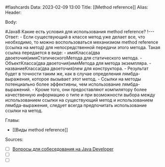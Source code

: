 #flashcards
Data: 2023-02-09 13:00
Title: [[Method reference]]
Alias:
Header:




Body:



#Java8 
Какие есть условия для использования method reference?
!---
Ответ:
	- Если существующий в классе метод уже делает все, что необходимо, то можно воспользоваться механизмом method reference (ссылка на метод) для непосредственной передачи этого метода. Такая ссылка передается в виде:
			-   имяКласса(два двоеточия)имяСтатическогоМетода для статического метода.
			-   ОбъектКласса(два двоеточия)имяМетода для метода экземпляра.
			-   названиеКласса(два двоеточия)new для конструктора.
	- Результат будет в точности таким же, как в случае определения лямбда-выражения, которое вызывает этот метод.
	- Ссылки на методы потенциально более эффективны, чем использование лямбда-выражений.
	- Кроме того, они предоставляют компилятору более качественную информацию о типе и при возможности выбора между использованием ссылки на существующий метод и использованием лямбда-выражения, следует всегда предпочитать использование ссылки на метод.
<!--SR:!2023-03-11,1,130-->



Главы:
- [[Виды method reference]]


Sources:
- [ ] [Вопросы для собеседования на Java Developer](https://github.com/enhorse/java-interview/blob/master/README.md#%D0%9E%D0%9E%D0%9F)
- [ ] []()
- [ ] []()
